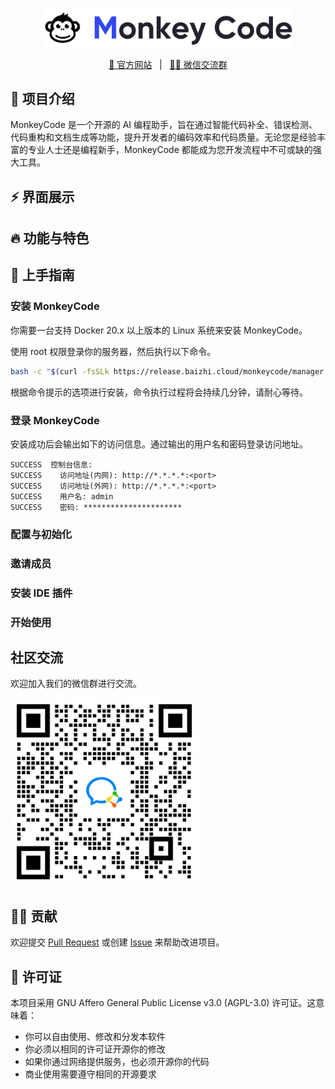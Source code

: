 <p align="center">
  <img src="/images/banner.png" width="400" />
</p>

<p align="center">
  <a target="_blank" href="https://monkeycode.docs.baizhi.cloud/">📖 官方网站</a> &nbsp; | &nbsp;
  <a target="_blank" href="/images/wechat.png">🙋‍♂️ 微信交流群</a>
</p>

## 👋 项目介绍

MonkeyCode 是一个开源的 AI 编程助手，旨在通过智能代码补全、错误检测、代码重构和文档生成等功能，提升开发者的编码效率和代码质量。无论您是经验丰富的专业人士还是编程新手，MonkeyCode 都能成为您开发流程中不可或缺的强大工具。

## ⚡️ 界面展示

## 🔥 功能与特色

## 🚀 上手指南

### 安装 MonkeyCode

你需要一台支持 Docker 20.x 以上版本的 Linux 系统来安装 MonkeyCode。

使用 root 权限登录你的服务器，然后执行以下命令。

```bash
bash -c "$(curl -fsSLk https://release.baizhi.cloud/monkeycode/manager.sh)"
```

根据命令提示的选项进行安装，命令执行过程将会持续几分钟，请耐心等待。

### 登录 MonkeyCode

安装成功后会输出如下的访问信息。通过输出的用户名和密码登录访问地址。

```
SUCCESS  控制台信息:
SUCCESS    访问地址(内网): http://*.*.*.*:<port>
SUCCESS    访问地址(外网): http://*.*.*.*:<port>
SUCCESS    用户名: admin
SUCCESS    密码: **********************
```

### 配置与初始化

### 邀请成员

### 安装 IDE 插件

### 开始使用

## 社区交流

欢迎加入我们的微信群进行交流。

<img src="/images/wechat.png" width="300" />

## 🙋‍♂️ 贡献

欢迎提交 [Pull Request](https://github.com/chaitin/MonkeyCode/pulls) 或创建 [Issue](https://github.com/chaitin/MonkeyCode/issues) 来帮助改进项目。


## 📝 许可证

本项目采用 GNU Affero General Public License v3.0 (AGPL-3.0) 许可证。这意味着：

- 你可以自由使用、修改和分发本软件
- 你必须以相同的许可证开源你的修改
- 如果你通过网络提供服务，也必须开源你的代码
- 商业使用需要遵守相同的开源要求

